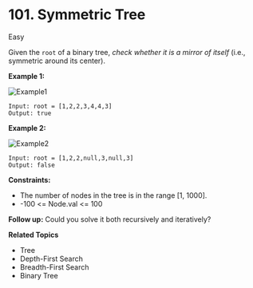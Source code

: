# 101. Symmetric Tree

Easy

Given the `root` of a binary tree, *check whether it is a mirror of itself* (i.e., symmetric around its center).

 

**Example 1:**

![Example1](https://assets.leetcode.com/uploads/2021/02/19/symtree1.jpg)
```
Input: root = [1,2,2,3,4,4,3]
Output: true
```
**Example 2:**

![Example2](https://assets.leetcode.com/uploads/2021/02/19/symtree2.jpg)
```
Input: root = [1,2,2,null,3,null,3]
Output: false
``` 

**Constraints:**

- The number of nodes in the tree is in the range [1, 1000].
- -100 <= Node.val <= 100
 

**Follow up:** Could you solve it both recursively and iteratively?

**Related Topics**
- Tree
- Depth-First Search
- Breadth-First Search
- Binary Tree